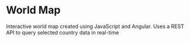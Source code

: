 # World Map
Interactive world map created using JavaScript and Angular. Uses a REST API to query selected country data in real-time
